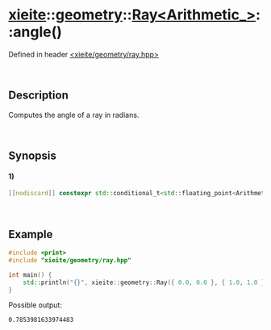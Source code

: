 # [xieite](../../../../../xieite.md)\:\:[geometry](../../../../../geometry.md)\:\:[Ray<Arithmetic_>](../../../ray.md)\:\:angle\(\)
Defined in header [<xieite/geometry/ray.hpp>](../../../../../../include/xieite/geometry/ray.hpp)

&nbsp;

## Description
Computes the angle of a ray in radians.

&nbsp;

## Synopsis
#### 1)
```cpp
[[nodiscard]] constexpr std::conditional_t<std::floating_point<Arithmetic_>, Arithmetic_, double> angle() const noexcept;
```

&nbsp;

## Example
```cpp
#include <print>
#include "xieite/geometry/ray.hpp"

int main() {
    std::println("{}", xieite::geometry::Ray({ 0.0, 0.0 }, { 1.0, 1.0 }).angle());
}
```
Possible output:
```
0.7853981633974483
```
